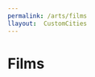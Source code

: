 ```yaml
---
permalink: /arts/films
llayout:  CustomCities
---
```


# Films

<alphalist
:items="items"
keyterm="title"
keydef="length"
caption='A list of Tango Films'
/>

<script>
import json from 'Bundle/dist/films.json'
export default {
  data: function() {
    return {
      items: json
    }
  },
}
</script>
